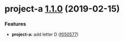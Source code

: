 # project-a [1.1.0](https://github.com/darerodz/example-monorepo/compare/project-a@1.0.0...project-a@1.1.0) (2019-02-15)


### Features

* **project-a:** add letter D ([f050577](https://github.com/darerodz/example-monorepo/commit/f050577))
